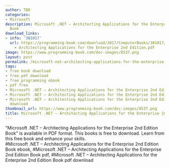 ```yaml
---
author: TBD
categories:
- Microsoft
description: Microsoft .NET – Architecting Applications for the Enterprise 2nd Edition
  Book
download_links:
- info: '381017'
  url: https://programming-book.com/download/2017/ComputerBooks/381017/Microsoft .NET
    - Architecting Applications for the Enterprise 2nd Edition.pdf
image: https://www.programming-book.com/doc-images/8537.png
layout: post
permalink: /microsoft-net-architecting-applications-for-the-enterprise-2nd-edition-book.html
tags:
- free book download
- free pdf download
- free programming ebook
- pdf free
- Microsoft .NET – Architecting Applications for the Enterprise 2nd Edition Book ebook
- Microsoft .NET – Architecting Applications for the Enterprise 2nd Edition Book pdf
- Microsoft .NET – Architecting Applications for the Enterprise 2nd Edition Book pdf
  download
thumbnail_url: https://www.programming-book.com/doc-images/8537.png
title: Microsoft .NET – Architecting Applications for the Enterprise 2nd Edition Book
---
```


 
<div class="item-desc text-justify">
  "Microsoft .NET – Architecting Applications for the Enterprise 2nd Edition Book" is available in PDF format. This books is free to download. Learn from this free book and enhance your skills.
  <br>
  #Microsoft .NET – Architecting Applications for the Enterprise 2nd Edition Book ebook, #Microsoft .NET – Architecting Applications for the Enterprise 2nd Edition Book pdf, #Microsoft .NET – Architecting Applications for the Enterprise 2nd Edition Book pdf download
</div>